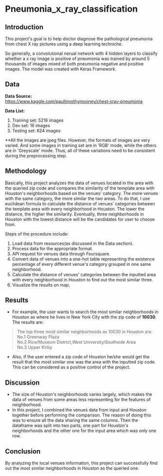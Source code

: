 # Pneumonia_x_ray_classification
## Introduction  
This project's goal is to help doctor diagnose the pathological pneumonia from chest X ray pictures using a deep learning techniche.

So generally, a convolutional nerual network with 4 hidden layers to classify whether a x ray image is positive of pneumonia was trained by around 5 thousands of images mixed of both pneumonia negative and positive images. The model was created with Keras Framework.

## Data  
**Data Source:**  
https://www.kaggle.com/paultimothymooney/chest-xray-pneumonia

**Data List:**
1.  Training set: 5216 images  
2.  Dev set: 16 images  
3.  Testing set: 624 images  

**All the images are jpeg files. However, the formats of images are very varied. And some images in training set are in 'RGB' mode, while the others are in 'Greyscale' mode. Thus, all of these variations need to be consistent during the preprocessing step.  

## Methodology  
Basically, this project analyzes the data of venues located in the area with the queried zip code and compares the similarity of the template area with Houston's neighborhoods based on the venues' category. The more venues with the same category, the more similar the two areas. To do that, I use euclidean formula to calculate the distance of venues' categories between the template area with every neighborhood in Houston. The lower the distance, the higher the similarity. Eventually, three neighborhoods in Houston with the lowest distance will be the candidates for user to choose from.   

Steps of the procedure include:  
1.  Load data from resources(as discussed in the Data section).  
2.  Process data for the appropriate format.  
3.  API request for venues data through Foursquare.  
4.  Convert data of venues into a one-hot table representing the existence percentage of every different venue's category grouped in one same neighborhood.  
5.  Calculate the distance of venues' categories between the inputted area with every neighborhood in Houston to find out the most similar three.  
6.  Visualize the results on map.  
## Results  
*  For example, the user wants to search the most similar neighborhoods in Houston as where he lives in New York City with the zip code of **10030**. The results are:  
> The top three most similar neighborhoods as 10030 in Houston are:  
No.1 Greenway Plaza  
No.2 Rice/Museum District,West University/Southside Area  
No.3 Upper Kirby  

*  Also, if the user entered a zip code of Houston he/she would get the result that the most similar one was the area with the inputted zip code. This can be considered as a positive control of the project.

## Discussion  
*  The size of Houston's neighborhoods varies largely, which makes the data of venues from some areas less representing for the features of neighborhood.  
*  In this project, I combined the venues data from input and Houston together before performing the comparison. The reason of doing this was to ensure all the data sharing the same columns. Then the dataframe was split into two parts, one part for Houston's neighborhoods and the other one for the input area which was only one row.  

## Conclusion  
By analyzing the local venues information, this project can successfully find out the most similar neighborhoods in Houston as the queried one.  
